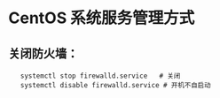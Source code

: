 # CentOS 系统服务管理方式


## 关闭防火墙：
```
   systemctl stop firewalld.service   # 关闭
   systemctl disable firewalld.service # 开机不自启动
```

